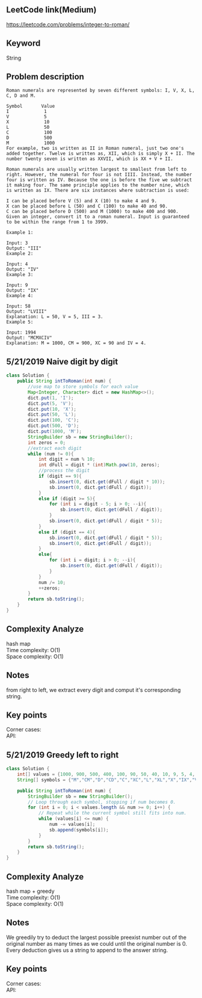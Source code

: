 ## LeetCode link(Medium)
https://leetcode.com/problems/integer-to-roman/

## Keyword
String

## Problem description
```
Roman numerals are represented by seven different symbols: I, V, X, L, C, D and M.

Symbol       Value
I             1
V             5
X             10
L             50
C             100
D             500
M             1000
For example, two is written as II in Roman numeral, just two one's added together. Twelve is written as, XII, which is simply X + II. The number twenty seven is written as XXVII, which is XX + V + II.

Roman numerals are usually written largest to smallest from left to right. However, the numeral for four is not IIII. Instead, the number four is written as IV. Because the one is before the five we subtract it making four. The same principle applies to the number nine, which is written as IX. There are six instances where subtraction is used:

I can be placed before V (5) and X (10) to make 4 and 9. 
X can be placed before L (50) and C (100) to make 40 and 90. 
C can be placed before D (500) and M (1000) to make 400 and 900.
Given an integer, convert it to a roman numeral. Input is guaranteed to be within the range from 1 to 3999.

Example 1:

Input: 3
Output: "III"
Example 2:

Input: 4
Output: "IV"
Example 3:

Input: 9
Output: "IX"
Example 4:

Input: 58
Output: "LVIII"
Explanation: L = 50, V = 5, III = 3.
Example 5:

Input: 1994
Output: "MCMXCIV"
Explanation: M = 1000, CM = 900, XC = 90 and IV = 4.
```
## 5/21/2019 Naive digit by digit

```java
class Solution {
    public String intToRoman(int num) {
        //use map to store symbols for each value
        Map<Integer, Character> dict = new HashMap<>();
        dict.put(1, 'I');
        dict.put(5, 'V');
        dict.put(10, 'X');
        dict.put(50, 'L');
        dict.put(100, 'C');
        dict.put(500, 'D');
        dict.put(1000, 'M');
        StringBuilder sb = new StringBuilder();
        int zeros = 0;
        //extract each digit
        while (num != 0){
            int digit = num % 10;
            int dFull = digit * (int)Math.pow(10, zeros);
            //process the digit
            if (digit == 9){
                sb.insert(0, dict.get(dFull / digit * 10));
                sb.insert(0, dict.get(dFull / digit));
            }
            else if (digit >= 5){
                for (int i = digit - 5; i > 0; --i){
                    sb.insert(0, dict.get(dFull / digit));
                }
                sb.insert(0, dict.get(dFull / digit * 5));
            }
            else if (digit == 4){
                sb.insert(0, dict.get(dFull / digit * 5));
                sb.insert(0, dict.get(dFull / digit));
            }
            else{
                for (int i = digit; i > 0; --i){
                    sb.insert(0, dict.get(dFull / digit));
                }
            }
            num /= 10;
            ++zeros;
        }
        return sb.toString();
    }
}
```

## Complexity Analyze
hash map\
Time complexity: O(1)\
Space complexity: O(1)

## Notes
from right to left, we extract every digit and comput it's corresponding string.

## Key points
Corner cases: \
API: 


## 5/21/2019 Greedy left to right

```java
class Solution {
    int[] values = {1000, 900, 500, 400, 100, 90, 50, 40, 10, 9, 5, 4, 1};    
    String[] symbols = {"M","CM","D","CD","C","XC","L","XL","X","IX","V","IV","I"};

    public String intToRoman(int num) {
        StringBuilder sb = new StringBuilder();
        // Loop through each symbol, stopping if num becomes 0.
        for (int i = 0; i < values.length && num >= 0; i++) {
            // Repeat while the current symbol still fits into num.
            while (values[i] <= num) {
                num -= values[i];
                sb.append(symbols[i]);
            }
        }
        return sb.toString();
    }
}
```

## Complexity Analyze
hash map + greedy\
Time complexity: O(1)\
Space complexity: O(1)

## Notes
We greedily try to deduct the largest possible preexist number out of the original number as many times as we could until the original number is 0. Every deduction gives us a string to append to the answer string.

## Key points
Corner cases: \
API: 
